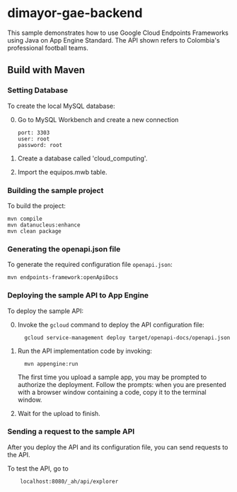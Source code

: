 # dimayor-gae-backend

This sample demonstrates how to use Google Cloud Endpoints Frameworks using
Java on App Engine Standard. The API shown refers to Colombia's professional football teams.

## Build with Maven

### Setting Database

To create the local MySQL database:

0. Go to MySQL Workbench and create a new connection

       port: 3303
       user: root
       password: root
    
0. Create a database called 'cloud_computing'.

0. Import the equipos.mwb table.

### Building the sample project

To build the project:
    
    mvn compile
    mvn datanucleus:enhance
    mvn clean package

### Generating the openapi.json file

To generate the required configuration file `openapi.json`:

    mvn endpoints-framework:openApiDocs

### Deploying the sample API to App Engine

To deploy the sample API:

0. Invoke the `gcloud` command to deploy the API configuration file:

         gcloud service-management deploy target/openapi-docs/openapi.json

0. Run the API implementation code by invoking:

         mvn appengine:run

    The first time you upload a sample app, you may be prompted to authorize the
    deployment. Follow the prompts: when you are presented with a browser window
    containing a code, copy it to the terminal window.

0. Wait for the upload to finish.

### Sending a request to the sample API

After you deploy the API and its configuration file, you can send requests
to the API.

To test the API, go to 
         
        localhost:8080/_ah/api/explorer
